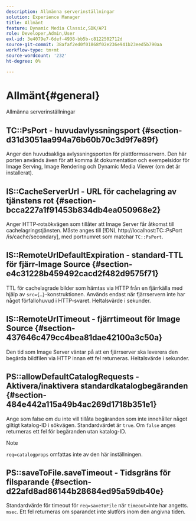```yaml
---
description: Allmänna serverinställningar
solution: Experience Manager
title: Allmänt
feature: Dynamic Media Classic,SDK/API
role: Developer,Admin,User
exl-id: 3e4079e7-6def-4938-bb5b-c8122502712d
source-git-commit: 38afaf2ed0f01868f02e236e941b23eed5b790aa
workflow-type: tm+mt
source-wordcount: '232'
ht-degree: 0%

---
```


# Allmänt{#general}

Allmänna serverinställningar

## TC::PsPort - huvudavlyssningsport {#section-d31d3051aa994a76b60b70c3d9f7e89f}

Anger den huvudsakliga avlyssningsporten för plattformsservern. Den här porten används även för att komma åt dokumentation och exempelsidor för Image Serving, Image Rendering och Dynamic Media Viewer (om det är installerat).

## IS::CacheServerUrl - URL för cachelagring av tjänstens rot {#section-bcca227a1f91453b834db4ea050968e2}

Anger HTTP-rotsökvägen som tillåter att Image Server får åtkomst till cachelagringstjänsten. Måste anges till [!DNL http://localhost:TC::PsPort /is/cache/secondary], med portnumret som matchar `TC::PsPort`.

## IS::RemoteUrlDefaultExpiration - standard-TTL för fjärr-Image Source {#section-e4c31228b459492cacd2f482d9575f71}

TTL för cachelagrade bilder som hämtas via HTTP från en fjärrkälla med hjälp av `src={…}`-konstruktionen. Används endast när fjärrservern inte har något förfallohuvud i HTTP-svaret. Heltalsvärde i sekunder.

## IS::RemoteUrlTimeout - fjärrtimeout för Image Source {#section-437646c479cc4bea81dae42100a3c50a}

Den tid som Image Server väntar på att en fjärrserver ska leverera den begärda bildfilen via HTTP innan ett fel returneras. Heltalsvärde i sekunder.

## PS::allowDefaultCatalogRequests - Aktivera/inaktivera standardkatalogbegäranden {#section-484e442a115a49b4ac269d1718b351e1}

Ange som false om du inte vill tillåta begäranden som inte innehåller något giltigt katalog-ID i sökvägen. Standardvärdet är `true`. Om `false` anges returneras ett fel för begäranden utan katalog-ID.

>[!NOTE]
>
>`req=catalogprops` omfattas inte av den här inställningen.

## PS::saveToFile.saveTimeout - Tidsgräns för filsparande {#section-d22afd8ad86144b28684ed95a59db40e}

Standardvärde för timeout för `req=saveToFile` när `timeout=`inte har angetts. `msec`. Ett fel returneras om sparandet inte slutförs inom den angivna tiden.
